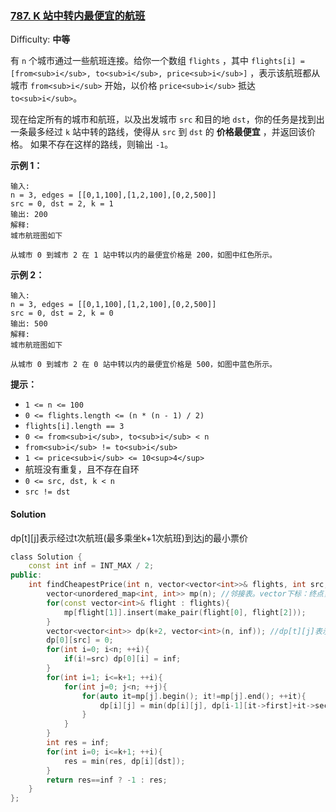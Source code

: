 ### [787\. K 站中转内最便宜的航班](https://leetcode-cn.com/problems/cheapest-flights-within-k-stops/)

Difficulty: **中等**


有 `n` 个城市通过一些航班连接。给你一个数组 `flights` ，其中 `flights[i] = [from<sub>i</sub>, to<sub>i</sub>, price<sub>i</sub>]` ，表示该航班都从城市 `from<sub>i</sub>` 开始，以价格 `price<sub>i</sub>` 抵达 `to<sub>i</sub>`。

现在给定所有的城市和航班，以及出发城市 `src` 和目的地 `dst`，你的任务是找到出一条最多经过 `k` 站中转的路线，使得从 `src` 到 `dst` 的 **价格最便宜** ，并返回该价格。 如果不存在这样的路线，则输出 `-1`。

**示例 1：**

```
输入: 
n = 3, edges = [[0,1,100],[1,2,100],[0,2,500]]
src = 0, dst = 2, k = 1
输出: 200
解释: 
城市航班图如下

从城市 0 到城市 2 在 1 站中转以内的最便宜价格是 200，如图中红色所示。
```

**示例 2：**

```
输入: 
n = 3, edges = [[0,1,100],[1,2,100],[0,2,500]]
src = 0, dst = 2, k = 0
输出: 500
解释: 
城市航班图如下

从城市 0 到城市 2 在 0 站中转以内的最便宜价格是 500，如图中蓝色所示。
```

**提示：**

*   `1 <= n <= 100`
*   `0 <= flights.length <= (n * (n - 1) / 2)`
*   `flights[i].length == 3`
*   `0 <= from<sub>i</sub>, to<sub>i</sub> < n`
*   `from<sub>i</sub> != to<sub>i</sub>`
*   `1 <= price<sub>i</sub> <= 10<sup>4</sup>`
*   航班没有重复，且不存在自环
*   `0 <= src, dst, k < n`
*   `src != dst`


#### Solution

dp[t][j]表示经过t次航班(最多乘坐k+1次航班)到达j的最小票价

```cpp
​class Solution {
    const int inf = INT_MAX / 2;
public:
    int findCheapestPrice(int n, vector<vector<int>>& flights, int src, int dst, int k) {
        vector<unordered_map<int, int>> mp(n); //邻接表。vector下标：终点，map-key:起点,map-value:价格
        for(const vector<int>& flight : flights){
            mp[flight[1]].insert(make_pair(flight[0], flight[2]));
        }
        vector<vector<int>> dp(k+2, vector<int>(n, inf)); //dp[t][j]表示经过t次航班(最多乘坐k+1次航班)到达j的最小票价
        dp[0][src] = 0;
        for(int i=0; i<n; ++i){
            if(i!=src) dp[0][i] = inf;
        }
        for(int i=1; i<=k+1; ++i){
            for(int j=0; j<n; ++j){
                for(auto it=mp[j].begin(); it!=mp[j].end(); ++it){
                    dp[i][j] = min(dp[i][j], dp[i-1][it->first]+it->second);
                }
            }
        }
        int res = inf;
        for(int i=0; i<=k+1; ++i){
            res = min(res, dp[i][dst]);
        }
        return res==inf ? -1 : res;
    }
};
```